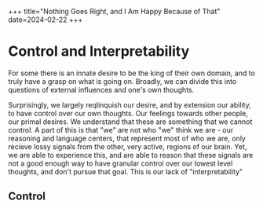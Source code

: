 +++
title="Nothing Goes Right, and I Am Happy Because of That"
date=2024-02-22
+++

# Control and Interpretability

For some there is an innate desire to be the king of their own domain, and to truly have a grasp on what is going on. Broadly, we can divide this into questions of external influences and one's own thoughts. 

Surprisingly, we largely reqlinquish our desire, and by extension our ability, to have control over our own thoughts. Our feelings towards other people, our primal desires. We understand that these are something that we cannot control. A part of this is that "we" are not who "we" think we are - our reasoning and language centers, that represent most of who we are, only recieve lossy signals from the other, very active, regions of our brain. Yet, we are able to experience this, and are able to reason that these signals are not a good enough way to have granular control over our lowest level thoughts, and don't pursue that goal. This is our lack of "interpretability"

## Control